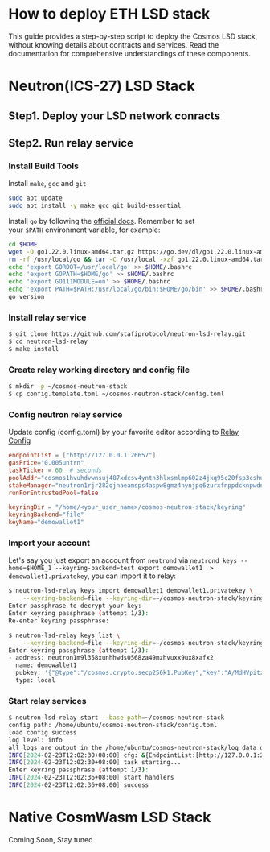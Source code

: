 # How to deploy ETH LSD stack

This guide provides a step-by-step script to deploy the Cosmos LSD stack, without knowing details about contracts and services. Read the documentation for comprehensive understandings of these components.

# Neutron(ICS-27) LSD Stack

## Step1. Deploy your LSD network conracts

## Step2. Run relay service

### Install Build Tools

Install `make`, `gcc` and `git`

```bash
sudo apt update
sudo apt install -y make gcc git build-essential
```

Install `go` by following the [official docs](https://golang.org/doc/install). Remember to set your `$PATH` environment variable, for example:

```bash
cd $HOME
wget -O go1.22.0.linux-amd64.tar.gz https://go.dev/dl/go1.22.0.linux-amd64.tar.gz
rm -rf /usr/local/go && tar -C /usr/local -xzf go1.22.0.linux-amd64.tar.gz && rm go1.22.0.linux-amd64.tar.gz
echo 'export GOROOT=/usr/local/go' >> $HOME/.bashrc
echo 'export GOPATH=$HOME/go' >> $HOME/.bashrc
echo 'export GO111MODULE=on' >> $HOME/.bashrc
echo 'export PATH=$PATH:/usr/local/go/bin:$HOME/go/bin' >> $HOME/.bashrc && . $HOME/.bashrc
go version
```

### Install relay service

```bash
$ git clone https://github.com/stafiprotocol/neutron-lsd-relay.git
$ cd neutron-lsd-relay
$ make install
```

### Create relay working directory and config file

```bash
$ mkdir -p ~/cosmos-neutron-stack
$ cp config.template.toml ~/cosmos-neutron-stack/config.toml
```

### Config neutron relay service

Update config (config.toml) by your favorite editor according to [Relay Config](./relay.html#config)

```toml
endpointList = ["http://127.0.0.1:26657"]
gasPrice="0.005untrn"
taskTicker = 60  # seconds
poolAddr="cosmos1hvuhdvwnsuj487xdcsv4yntn3hlxsmlmp602z4jkq95c20fsp3cshuzjhg"
stakeManager="neutron1rjr282qjnaeamsps4aspw8gmz4nynjpq6zurxfnppdcknpwdnxgs8rqm8y"
runForEntrustedPool=false

keyringDir = "/home/<your_user_name>/cosmos-neutron-stack/keyring"
keyringBackend="file"
keyName="demowallet1"
```

### Import your account

Let's say you just export an account from `neutrond` via `neutrond keys --home=$HOME_1 --keyring-backend=test export demowallet1  > demowallet1.privatekey`, you can import it to relay:

```bash
$ neutron-lsd-relay keys import demowallet1 demowallet1.privatekey \
    --keyring-backend=file --keyring-dir=~/cosmos-neutron-stack/keyring
Enter passphrase to decrypt your key:
Enter keyring passphrase (attempt 1/3):
Re-enter keyring passphrase:

$ neutron-lsd-relay keys list \
    --keyring-backend=file --keyring-dir=~/cosmos-neutron-stack/keyring 
Enter keyring passphrase (attempt 1/3):
- address: neutron1m9l358xunhhwds0568za49mzhvuxx9ux8xafx2
  name: demowallet1
  pubkey: '{"@type":"/cosmos.crypto.secp256k1.PubKey","key":"A/MdHVpitzHNSdD1Zw3kY+L5PEIPyd9l6sD5i4aIfXp9"}'
  type: local
```

### Start relay services

```bash
$ neutron-lsd-relay start --base-path=~/cosmos-neutron-stack 
config path: /home/ubuntu/cosmos-neutron-stack/config.toml
load config success
log level: info
all logs are output in the /home/ubuntu/cosmos-neutron-stack/log_data directory
INFO[2024-02-23T12:02:30+08:00] cfg: &{EndpointList:[http://127.0.0.1:26657] TaskTicker:60 PoolAddr:cosmos1hvuhdvwnsuj487xdcsv4yntn3hlxsmlmp602z4jkq95c20fsp3cshuzjhg StakeManager:neutron1rjr282qjnaeamsps4aspw8gmz4nynjpq6zurxfnppdcknpwdnxgs8rqm8y GasPrice:0.005untrn LogFilePath:/home/ubuntu/cosmos-neutron-stack/log_data KeyringDir:/home/ubuntu/cosmos-neutron-stack/keyring KeyringBackend:file KeyName:demowallet1 RunForEntrustedPool:false} 
INFO[2024-02-23T12:02:30+08:00] task starting...
Enter keyring passphrase (attempt 1/3):
INFO[2024-02-23T12:02:36+08:00] start handlers                               
INFO[2024-02-23T12:02:36+08:00] success                                       action=NewEraUpdate newEra=84 pool=cosmos1hvuhdvwnsuj487xdcsv4yntn3hlxsmlmp602z4jkq95c20fsp3cshuzjhg targetEra=4647 txHash=010C675FFB313F7FD8B986D1A49688D510C61E9F3D804F4D2D5FF94AFCD13447
```

# Native CosmWasm LSD Stack

Coming Soon, Stay tuned
